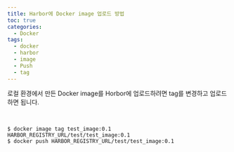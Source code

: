 ```yaml
---
title: Harbor에 Docker image 업로드 방법
toc: true
categories:
  - Docker
tags:
  - docker
  - harbor
  - image
  - Push
  - tag
---
```


로컬 환경에서 만든 Docker image를 Horbor에 업로드하려면 tag를 변경하고 업로드하면 됩니다.


 



```
$ docker image tag test_image:0.1 HARBOR_REGISTRY_URL/test/test_image:0.1
$ docker push HARBOR_REGISTRY_URL/test/test_image:0.1
```

 

